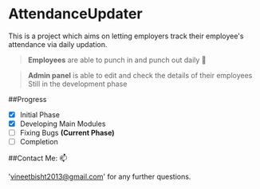 # AttendanceUpdater
This is a project which aims on letting employers track their employee's attendance via daily updation.
>**Employees** are able to punch in and punch out daily :necktie:

>**Admin panel** is able to edit and check the details of their employees 
>Still in the development phase

##Progress 
- [x] Initial Phase
- [x] Developing Main Modules
- [ ] Fixing Bugs **(Current Phase)**
- [ ] Completion

##Contact Me: :mailbox:

'vineetbisht2013@gmail.com' for any further questions.
